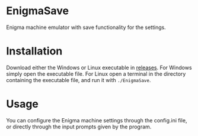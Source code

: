 # EnigmaSave

Enigma machine emulator with save functionality for the settings.

# Installation

Download either the Windows or Linux executable in [releases](https://github.com/kristiyanf/EnigmaSave/releases). For Windows simply open the executable file. For Linux open a terminal in the directory containing the executable file, and run it with `./EnigmaSave`.

# Usage

You can configure the Enigma machine settings through the config.ini file, or directly through the input prompts given by the program.
